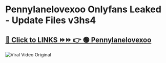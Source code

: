 
 # Pennylanelovexoo Onlyfans Leaked - Update Files v3hs4

## <h2><a href="https://clipsfans.com/Pennylanelovexoo&ref=git">🔗 Click to LINKS ⏩⏩ 👉 🟢 Pennylanelovexoo </a></h2>

<a href="https://clipsfans.com/Pennylanelovexoo&ref=git" rel="nofollow" data-target="animated-image.originalLink"><img src="https://i.ibb.co.com/xMMVF88/686577567.gif" alt="Viral Video Original" style="max-width: 100%; display: inline-block;" data-target="animated-image.originalImage"></a>

